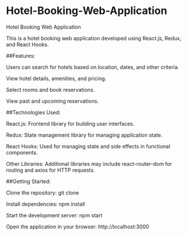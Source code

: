 # Hotel-Booking-Web-Application

Hotel Booking Web Application

This is a hotel booking web application developed using React.js, Redux, and React Hooks.

##Features:

Users can search for hotels based on location, dates, and other criteria.

View hotel details, amenities, and pricing.

Select rooms and book reservations.

View past and upcoming reservations.

##Technologies Used:

React.js: Frontend library for building user interfaces.

Redux: State management library for managing application state.

React Hooks: Used for managing state and side effects in functional components.

Other Libraries: Additional libraries may include react-router-dom for routing and axios for HTTP requests.

##Getting Started:

Clone the repository: git clone <repository-url>

Install dependencies: npm install

Start the development server: npm start

Open the application in your browser: http://localhost:3000
